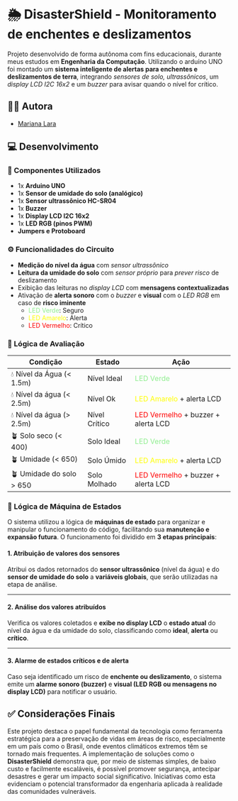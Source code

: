 # 🌦 DisasterShield - Monitoramento de enchentes e deslizamentos
Projeto desenvolvido de forma autônoma com fins educacionais, durante meus estudos em **Engenharia da Computação**. Utilizando o arduíno UNO foi montado um **sistema inteligente de alertas para enchentes e deslizamentos de terra**, integrando *sensores de solo, ultrassônicos*, um *display LCD I2C 16x2* e um *buzzer* para avisar quando o nível for crítico. 

## 👩‍💻 Autora
* [Mariana Lara](https://github.com/larads) 

## 💻 Desenvolvimento

### 🔧 Componentes Utilizados
* 1x **Arduino UNO**
* 1x **Sensor de umidade do solo (analógico)**
* 1x **Sensor ultrassônico HC-SR04**
* 1x **Buzzer**
* 1x **Display LCD I2C 16x2**
* 1x **LED RGB (pinos PWM)**
* **Jumpers e Protoboard**

### ⚙️ Funcionalidades do Circuito
* **Medição do nível da água** com *sensor ultrassônico*
* **Leitura da umidade do solo** com *sensor próprio* para *prever risco* de deslizamento
* Exibição das leituras no *display LCD* com **mensagens contextualizadas**
* Ativação de **alerta sonoro** com o *buzzer* e **visual** com o *LED RGB* em caso de **risco iminente**
    * <font color="lightgreen">LED Verde</font>: Seguro
    * <font color="yellow">LED Amarelo</font>: Alerta
    * <font color="red">LED Vermelho</font>: Crítico

### 🧠 Lógica de Avaliação
| Condição | Estado | Ação |
| ----------- | ----------- | ----------- |
| 💧 Nível da Água (< 1.5m) | Nível Ideal | <font color="lightgreen">LED Verde</font>
| 💧 Nível da água (< 2.5m)   | Nível Ok |  <font color="yellow">LED Amarelo</font> + alerta LCD
| 💧 Nível da água (> 2.5m)      | Nível Crítico | <font color="red">LED Vermelho</font> + buzzer + alerta LCD
| 🪴 Solo seco (< 400) | Solo Ideal | <font color="lightgreen">LED Verde</font>
| 🪴 Umidade (< 650) | Solo Úmido | <font color="yellow">LED Amarelo</font> + alerta LCD
| 🪴 Umidade do solo > 650 | Solo Molhado | <font color="red">LED Vermelho</font> + buzzer + alerta LCD

### 🏧 Lógica de Máquina de Estados

O sistema utilizou a lógica de **máquinas de estado** para organizar e manipular o funcionamento do código, facilitando sua **manutenção e expansão futura**. O funcionamento foi dividido em **3 etapas principais**:

#### 1. **Atribuição de valores dos sensores**  
Atribui os dados retornados do **sensor ultrassônico** (nível da água) e do **sensor de umidade do solo** a **variáveis globais**, que serão utilizadas na etapa de análise.

---

#### 2. **Análise dos valores atribuídos**  
Verifica os valores coletados e **exibe no display LCD** o **estado atual** do nível da água e da umidade do solo, classificando como **ideal**, **alerta** ou **crítico**.

---

#### 3. **Alarme de estados críticos e de alerta**  
Caso seja identificado um risco de **enchente ou deslizamento**, o sistema emite um **alarme sonoro (buzzer)** e **visual (LED RGB ou mensagens no display LCD)** para notificar o usuário.

## ✅ Considerações Finais
Este projeto destaca o papel fundamental da tecnologia como ferramenta estratégica para a preservação de vidas em áreas de risco, especialmente em um país como o Brasil, onde eventos climáticos extremos têm se tornado mais frequentes. A implementação de soluções como o **DisasterShield** demonstra que, por meio de sistemas simples, de baixo custo e facilmente escaláveis, é possível promover segurança, antecipar desastres e gerar um impacto social significativo. Iniciativas como esta evidenciam o potencial transformador da engenharia aplicada à realidade das comunidades vulneráveis.